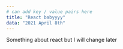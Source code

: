 ```yaml
---
# can add key / value pairs here
title: "React babyyyy"
data: "2021 April 8th"
---
```


Something about react but I will change later

